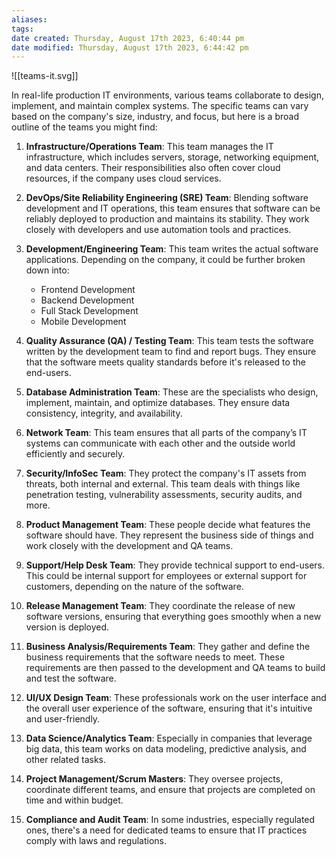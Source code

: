 ```yaml
---
aliases: 
tags: 
date created: Thursday, August 17th 2023, 6:40:44 pm
date modified: Thursday, August 17th 2023, 6:44:42 pm
---
```

![[teams-it.svg]]

In real-life production IT environments, various teams collaborate to design, implement, and maintain complex systems. The specific teams can vary based on the company's size, industry, and focus, but here is a broad outline of the teams you might find:

1. **Infrastructure/Operations Team**: This team manages the IT infrastructure, which includes servers, storage, networking equipment, and data centers. Their responsibilities also often cover cloud resources, if the company uses cloud services.

2. **DevOps/Site Reliability Engineering (SRE) Team**: Blending software development and IT operations, this team ensures that software can be reliably deployed to production and maintains its stability. They work closely with developers and use automation tools and practices.

3. **Development/Engineering Team**: This team writes the actual software applications. Depending on the company, it could be further broken down into:
   - Frontend Development
   - Backend Development
   - Full Stack Development
   - Mobile Development

4. **Quality Assurance (QA) / Testing Team**: This team tests the software written by the development team to find and report bugs. They ensure that the software meets quality standards before it's released to the end-users.

5. **Database Administration Team**: These are the specialists who design, implement, maintain, and optimize databases. They ensure data consistency, integrity, and availability.

6. **Network Team**: This team ensures that all parts of the company’s IT systems can communicate with each other and the outside world efficiently and securely.

7. **Security/InfoSec Team**: They protect the company's IT assets from threats, both internal and external. This team deals with things like penetration testing, vulnerability assessments, security audits, and more.

8. **Product Management Team**: These people decide what features the software should have. They represent the business side of things and work closely with the development and QA teams.

9. **Support/Help Desk Team**: They provide technical support to end-users. This could be internal support for employees or external support for customers, depending on the nature of the software.

10. **Release Management Team**: They coordinate the release of new software versions, ensuring that everything goes smoothly when a new version is deployed.

11. **Business Analysis/Requirements Team**: They gather and define the business requirements that the software needs to meet. These requirements are then passed to the development and QA teams to build and test the software.

12. **UI/UX Design Team**: These professionals work on the user interface and the overall user experience of the software, ensuring that it's intuitive and user-friendly.

13. **Data Science/Analytics Team**: Especially in companies that leverage big data, this team works on data modeling, predictive analysis, and other related tasks.

14. **Project Management/Scrum Masters**: They oversee projects, coordinate different teams, and ensure that projects are completed on time and within budget. 

15. **Compliance and Audit Team**: In some industries, especially regulated ones, there's a need for dedicated teams to ensure that IT practices comply with laws and regulations.
